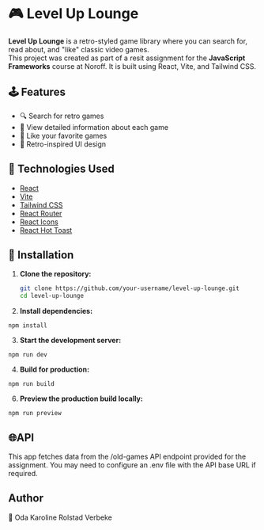# 🎮 Level Up Lounge

**Level Up Lounge** is a retro-styled game library where you can search for, read about, and "like" classic video games.  
This project was created as part of a resit assignment for the **JavaScript Frameworks** course at Noroff. It is built using React, Vite, and Tailwind CSS.

## 🕹️ Features

- 🔍 Search for retro games
- 📄 View detailed information about each game
- 💜 Like your favorite games
- 👾 Retro-inspired UI design

## 🚀 Technologies Used

- [React](https://reactjs.org/)
- [Vite](https://vitejs.dev/)
- [Tailwind CSS](https://tailwindcss.com/)
- [React Router](https://reactrouter.com/)
- [React Icons](https://react-icons.github.io/react-icons/)
- [React Hot Toast](https://react-hot-toast.com/)

## 💾 Installation

1. **Clone the repository:**

   ```bash
   git clone https://github.com/your-username/level-up-lounge.git
   cd level-up-lounge

2. **Install dependencies:**
   
 `npm install`

3. **Start the development server:**
   
`npm run dev`

4. **Build for production:**
 
 `npm run build`

6. **Preview the production build locally:**
   
 `npm run preview`


## 🌐API

This app fetches data from the /old-games API endpoint provided for the assignment.
You may need to configure an .env file with the API base URL if required.


## Author
🌷 Oda Karoline Rolstad Verbeke 


